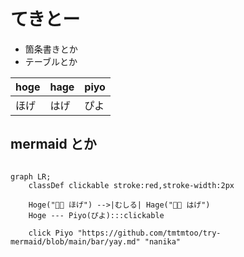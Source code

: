 # てきとー

- 箇条書きとか
- テーブルとか

|hoge|hage|piyo|
|:--|:--|:--|
|ほげ|はげ|ぴよ|

## mermaid とか

```mermaid

graph LR;
    classDef clickable stroke:red,stroke-width:2px
    
    Hoge("🧑‍🦱 ほげ") -->|むしる| Hage("🧑‍🦲 はげ")
    Hoge --- Piyo(ぴよ):::clickable

    click Piyo "https://github.com/tmtmtoo/try-mermaid/blob/main/bar/yay.md" "nanika"
```
